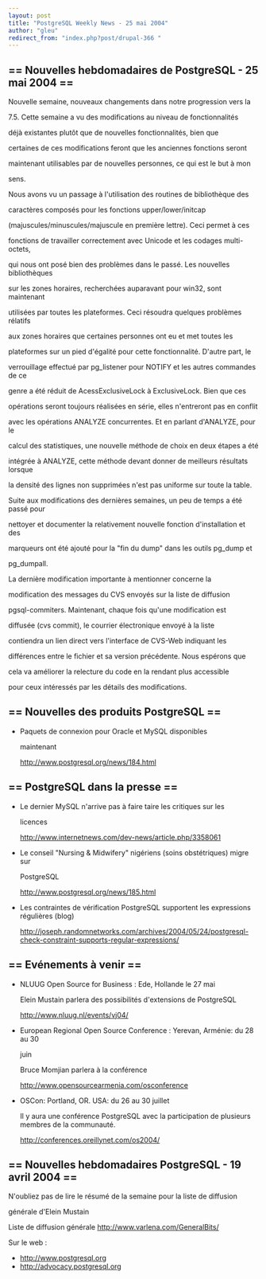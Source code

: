 ```yaml
---
layout: post
title: "PostgreSQL Weekly News - 25 mai 2004"
author: "gleu"
redirect_from: "index.php?post/drupal-366 "
---
```



<h2>== Nouvelles hebdomadaires de PostgreSQL - 25 mai 2004 ==</h2>

<p>Nouvelle semaine, nouveaux changements dans notre progression vers la

7.5. Cette semaine a vu des modifications au niveau de fonctionnalités

déjà existantes plutôt que de nouvelles fonctionnalités, bien que

certaines de ces modifications feront que les anciennes fonctions seront

maintenant utilisables par de nouvelles personnes, ce qui est le but à mon

sens.<!--break-->

</p>

<p>Nous avons vu un passage à l'utilisation des routines de bibliothèque des

caractères composés pour les fonctions upper/lower/initcap

(majuscules/minuscules/majuscule en première lettre). Ceci permet à ces

fonctions de travailler correctement avec Unicode et les codages multi-octets,

qui nous ont posé bien des problèmes dans le passé. Les nouvelles bibliothèques

sur les zones horaires, recherchées auparavant pour win32, sont maintenant

utilisées par toutes les plateformes. Ceci résoudra quelques problèmes rélatifs

aux zones horaires que certaines personnes ont eu et met toutes les

plateformes sur un pied d'égalité pour cette fonctionnalité. D'autre part, le

verrouillage effectué par pg_listener pour NOTIFY et les autres commandes de ce

genre a été réduit de AcessExclusiveLock à ExclusiveLock. Bien que ces

opérations seront toujours réalisées en série, elles n'entreront pas en conflit

avec les opérations ANALYZE concurrentes. Et en parlant d'ANALYZE, pour le

calcul des statistiques, une nouvelle méthode de choix en deux étapes a été

intégrée à ANALYZE, cette méthode devant donner de meilleurs résultats lorsque

la densité des lignes non supprimées n'est pas uniforme sur toute la table.

Suite aux modifications des dernières semaines, un peu de temps a été passé pour

nettoyer et documenter la relativement nouvelle fonction d'installation et des

marqueurs ont été ajouté pour la "fin du dump" dans les outils pg_dump et

pg_dumpall.</p>

<p>La dernière modification importante à mentionner concerne la

modification des messages du CVS envoyés sur la liste de diffusion

pgsql-commiters. Maintenant, chaque fois qu'une modification est

diffusée (cvs commit), le courrier électronique envoyé à la liste

contiendra un lien direct vers l'interface de CVS-Web indiquant les

différences entre le fichier et sa version précédente. Nous espérons que

cela va améliorer la relecture du code en la rendant plus accessible

pour ceux intéressés par les détails des modifications.</p>

<!--more-->


<h2>== Nouvelles des produits PostgreSQL ==</h2>

<ul>

<li>Paquets de connexion pour Oracle et MySQL disponibles

maintenant<br />

<a href="http://www.postgresql.org/news/184.html">http://www.postgresql.org/news/184.html</a></li>

</ul>

<h2>== PostgreSQL dans la presse ==</h2>

<ul>

<li>Le dernier MySQL n'arrive pas à faire taire les critiques sur les

licences<br />

<a href="http://www.internetnews.com/dev-news/article.php/3358061">http://www.internetnews.com/dev-news/article.php/3358061</a></li>

<li>Le conseil "Nursing &amp; Midwifery" nigériens (soins obstétriques) migre sur

PostgreSQL<br />

<a href="http://www.postgresql.org/news/185.html">http://www.postgresql.org/news/185.html</a></li>

<li>Les contraintes de vérification PostgreSQL supportent les expressions régulières (blog)<br />

<a href="http://joseph.randomnetworks.com/archives/2004/05/24/postgresql-check-constraint-supports-regular-expressions/">http://joseph.randomnetworks.com/archives/2004/05/24/postgresql-check-constraint-supports-regular-expressions/</a></li>

</ul>

<h2>== Evénements à venir ==</h2>

<ul>

<li>NLUUG Open Source for Business : Ede, Hollande le 27 mai<br />

Elein Mustain parlera des possibilités d'extensions de PostgreSQL<br />

<a href="http://www.nluug.nl/events/vj04/">http://www.nluug.nl/events/vj04/</a></li>

<li>European Regional Open Source Conference : Yerevan, Arménie: du 28 au 30

juin<br />

Bruce Momjian parlera à la conférence<br />

<a href="http://www.opensourcearmenia.com/osconference">http://www.opensourcearmenia.com/osconference</a></li>

<li>OSCon: Portland, OR. USA: du 26 au 30 juillet<br />

Il y aura une conférence PostgreSQL avec la participation de plusieurs membres de la communauté.<br />

<a href="http://conferences.oreillynet.com/os2004/">http://conferences.oreillynet.com/os2004/</a></li>

</ul>

<h2>== Nouvelles hebdomadaires PostgreSQL - 19 avril 2004 ==</h2>

<p>N'oubliez pas de lire le résumé de la semaine pour la liste de diffusion

générale d'Elein Mustain</p>

<p>Liste de diffusion générale <a href="http://www.varlena.com/GeneralBits/">http://www.varlena.com/GeneralBits/</a>

</p>

<p>Sur le web :

</p>

<ul>

<li><a href="http://www.postgresql.org">http://www.postgresql.org</a></li>

<li><a href="http://advocacy.postgresql.org">http://advocacy.postgresql.org</a></li>

</ul>